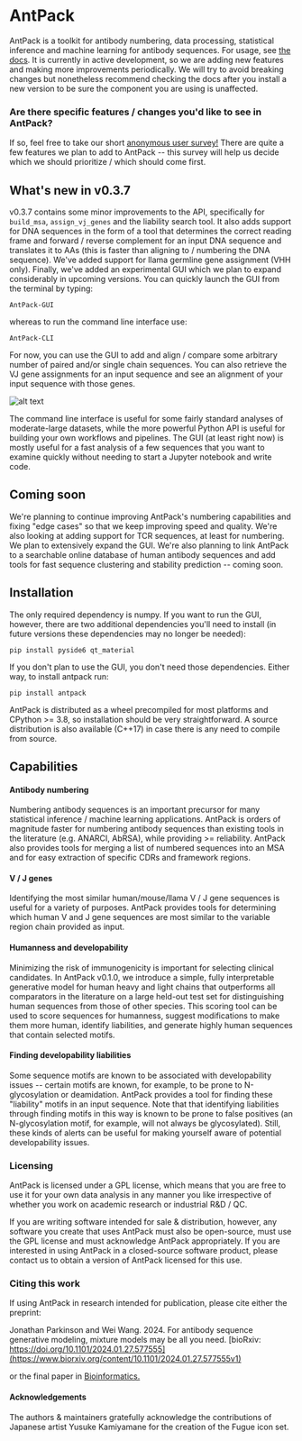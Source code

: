 # AntPack

AntPack is a toolkit for antibody numbering, data processing, statistical inference and
machine learning for antibody sequences. For usage,
see [the docs](https://antpack.readthedocs.io/en/latest/index.html).
It is currently in active development, so we are adding new features
and making more improvements periodically. We will try to avoid breaking
changes but nonetheless recommend checking the docs after you install
a new version to be sure the component you are using is unaffected.

### Are there specific features / changes you'd like to see in AntPack?

If so, feel free to take our short [anonymous user survey!](https://www.surveymonkey.com/r/FWQJKZS)
There are quite a few features we plan to add to AntPack --
this survey will help us decide which we should prioritize /
which should come first.

## What's new in v0.3.7

v0.3.7 contains some minor improvements to the API,
specifically for `build_msa`, `assign_vj_genes` and
the liability search tool. It also adds support for
DNA sequences in the form of a tool that determines
the correct reading frame and forward / reverse complement
for an input DNA sequence and translates it to AAs
(this is faster than aligning to / numbering the
DNA sequence). We've added support for llama germline
gene assignment (VHH only). Finally, we've added an
experimental GUI which we plan to expand considerably
in upcoming versions. You can quickly launch the GUI from
the terminal by typing:
```
AntPack-GUI
```

whereas to run the command line interface use:
```
AntPack-CLI
```

For now, you can use the GUI to add and align / compare some arbitrary
number of paired and/or single chain sequences. You
can also retrieve the VJ gene assignments for an input sequence
and see an alignment of your input sequence with those genes.

![alt text](https://github.com/jlparkI/AntPack/docs/images/multiseq1.png)

The command line interface is useful for some fairly standard
analyses of moderate-large datasets, while the more powerful
Python API is useful for building your own workflows and pipelines.
The GUI (at least right now) is mostly useful for a fast analysis of a few
sequences that you want to examine quickly without needing to
start a Jupyter notebook and write code.

## Coming soon

We're planning to continue improving AntPack's numbering capabilities
and fixing "edge cases" so that we keep improving speed and quality.
We're also looking at adding support for TCR sequences, at least for
numbering. We plan to extensively expand the GUI. We're also planning to link
AntPack to a searchable online database of human antibody sequences
and add tools for fast sequence clustering and stability prediction --
coming soon.

## Installation

The only required dependency is numpy. If you want to run the GUI,
however, there are two additional dependencies you'll need to install
(in future versions these dependencies may no longer be needed):
```
pip install pyside6 qt_material
```

If you don't plan to use the GUI, you don't need those dependencies.
Either way, to install antpack run:
```
pip install antpack
```

AntPack is distributed as a wheel precompiled for most platforms and CPython >= 3.8,
so installation should be very straightforward. A source distribution is also available
(C++17) in case there is any need to compile from source.

## Capabilities


#### Antibody numbering

Numbering antibody sequences is an important precursor for many statistical inference /
machine learning applications. AntPack is orders of magnitude faster for numbering
antibody sequences than existing tools in the literature (e.g. ANARCI, AbRSA),
while providing >= reliability. AntPack also provides tools for merging a list
of numbered sequences into an MSA and for easy extraction of specific CDRs and
framework regions.


#### V / J genes

Identifying the most similar human/mouse/llama V / J gene sequences is useful
for a variety of purposes. AntPack provides tools for determining which human
V and J gene sequences are most similar to the variable region chain provided
as input.


#### Humanness and developability

Minimizing the risk of immunogenicity is important for selecting clinical
candidates. In AntPack v0.1.0, we introduce a simple, fully interpretable
generative model for human heavy and light chains that outperforms all
comparators in the literature on a large held-out test set for distinguishing
human sequences from those of other species. This scoring tool can be used
to score sequences for humanness, suggest modifications to make them more
human, identify liabilities, and generate highly human sequences that contain
selected motifs.


#### Finding developability liabilities

Some sequence motifs are known to be associated with developability issues -- certain
motifs are known, for example, to be prone to N-glycosylation or deamidation. AntPack
provides a tool for finding these "liability" motifs in an input sequence. Note that
that identifying liabilities through finding motifs in this way is known to be prone
to false positives (an N-glycosylation motif, for example, will not always be glycosylated).
Still, these kinds of alerts can be useful for making yourself aware of potential
developability issues.


### Licensing

AntPack is licensed under a GPL license, which means that you are free to
use it for your own data analysis in any manner you like irrespective of
whether you work on academic research or industrial R&D / QC.

If you are writing software intended for sale & distribution, however,
any software you create that uses AntPack must also be open-source, must
use the GPL license and must acknowledge AntPack appropriately. If you
are interested in using AntPack in a closed-source software product,
please contact us to obtain a version of AntPack licensed for this use.


### Citing this work

If using AntPack in research intended for publication, please cite
either the preprint:

Jonathan Parkinson and Wei Wang. 2024. For antibody sequence generative modeling,
mixture models may be all you need.
[bioRxiv: https://doi.org/10.1101/2024.01.27.577555](https://www.biorxiv.org/content/10.1101/2024.01.27.577555v1)

or the final paper in [Bioinformatics.](https://academic.oup.com/bioinformatics/article/40/5/btae278/7656770)

#### Acknowledgements

The authors & maintainers gratefully acknowledge the contributions of
Japanese artist Yusuke Kamiyamane for the creation of the Fugue icon set.
